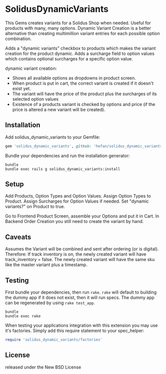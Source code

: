 SolidusDynamicVariants
====================

This Gems creates variants for a Solidus Shop when needed.
Useful for products with many, many options.
Dynamic Variant Creation is a better alternative than creating multimillion variant entries for each possible option combination.

Adds a "dynamic variants" checkbox to products which makes the variant creation for the product dynamic.
Adds a surcharge field to option values which contains optional surcharges for a specific option value.

dynamic variant creation:
- Shows all available options as dropdowns in product screen.
- When product is put in cart, the correct variant is created if it doesn't exist yet.
- The variant will have the price of the product plus the surcharges of its selected option values
- Existence of a products variant is checked by options and price (if the price is altered a new variant will be created).


Installation
------------
Add solidus_dynamic_variants to your Gemfile:

```ruby
gem 'solidus_dynamic_variants', github: 'hefan/solidus_dynamic_variants', branch: 'master'
```

Bundle your dependencies and run the installation generator:

```shell
bundle
bundle exec rails g solidus_dynamic_variants:install
```


Setup
-----
Add Products, Option Types and Option Values.
Assign Option Types to Product.
Assign Surcharges for Option Values if needed.
Set "dynamic variants?" on Product to true.

Go to Frontend Product Screen, assemble your Options and put it in Cart.
In Backend Order Creation you still need to create the variant by hand.


Caveats
-------
Assumes the Variant will be combined and sent after ordering (or is digital).
Therefore: If track inventory is on, the newly created variant will have track_inventory = false.
The newly created variant will have the same sku like the master variant plus a timestamp.


Testing
-------
First bundle your dependencies, then run `rake`. `rake` will default to building the dummy app if it does not exist, then it will run specs. The dummy app can be regenerated by using `rake test_app`.

```shell
bundle
bundle exec rake
```

When testing your applications integration with this extension you may use it's factories.
Simply add this require statement to your spec_helper:

```ruby
require 'solidus_dynamic_variants/factories'
```

License
-------
released under the New BSD License
